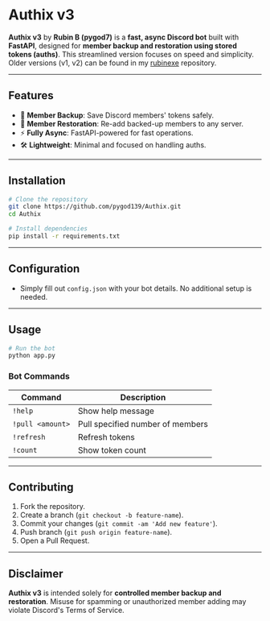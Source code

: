 # Authix v3

**Authix v3** by **Rubin B (pygod7)** is a **fast, async Discord bot** built with **FastAPI**, designed for **member backup and restoration using stored tokens (auths)**. This streamlined version focuses on speed and simplicity. Older versions (v1, v2) can be found in my [rubinexe](https://github.com/rubinexe) repository.

---

## Features

* 💾 **Member Backup**: Save Discord members' tokens safely.
* 🔄 **Member Restoration**: Re-add backed-up members to any server.
* ⚡ **Fully Async**: FastAPI-powered for fast operations.
* 🛠 **Lightweight**: Minimal and focused on handling auths.

---

## Installation

```bash
# Clone the repository
git clone https://github.com/pygod139/Authix.git
cd Authix

# Install dependencies
pip install -r requirements.txt
```

---

## Configuration

* Simply fill out `config.json` with your bot details. No additional setup is needed.

---

## Usage

```bash
# Run the bot
python app.py
```

### Bot Commands

| Command          | Description                      |
| ---------------- | -------------------------------- |
| `!help`          | Show help message                |
| `!pull <amount>` | Pull specified number of members |
| `!refresh`       | Refresh tokens                   |
| `!count`         | Show token count                 |

---

## Contributing

1. Fork the repository.
2. Create a branch (`git checkout -b feature-name`).
3. Commit your changes (`git commit -am 'Add new feature'`).
4. Push branch (`git push origin feature-name`).
5. Open a Pull Request.

---

## Disclaimer

**Authix v3** is intended solely for **controlled member backup and restoration**. Misuse for spamming or unauthorized member adding may violate Discord's Terms of Service.
